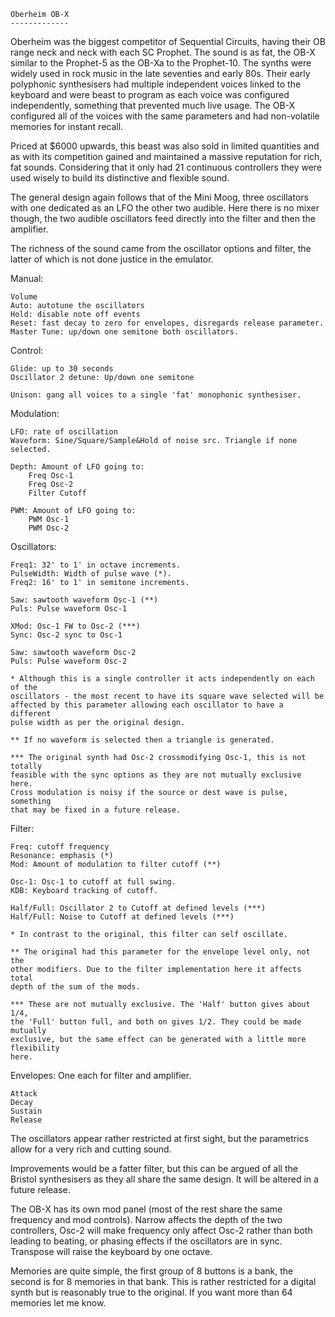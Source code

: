     Oberheim OB-X
    -------------

Oberheim was the biggest competitor of Sequential Circuits, having their OB
range neck and neck with each SC Prophet. The sound is as fat, the OB-X 
similar to the Prophet-5 as the OB-Xa to the Prophet-10. The synths were widely
used in rock music in the late seventies and early 80s. Their early polyphonic
synthesisers had multiple independent voices linked to the keyboard and were
beast to program as each voice was configured independently, something that
prevented much live usage. The OB-X configured all of the voices with the same
parameters and had non-volatile memories for instant recall.

Priced at $6000 upwards, this beast was also sold in limited quantities and
as with its competition gained and maintained a massive reputation for rich,
fat sounds. Considering that it only had 21 continuous controllers they were
used wisely to build its distinctive and flexible sound.

The general design again follows that of the Mini Moog, three oscillators with
one dedicated as an LFO the other two audible. Here there is no mixer though,
the two audible oscillators feed directly into the filter and then the amplifier.

The richness of the sound came from the oscillator options and filter, the 
latter of which is not done justice in the emulator.

Manual:

    Volume
    Auto: autotune the oscillators
    Hold: disable note off events
    Reset: fast decay to zero for envelopes, disregards release parameter.
    Master Tune: up/down one semitone both oscillators.

Control:

    Glide: up to 30 seconds
    Oscillator 2 detune: Up/down one semitone

    Unison: gang all voices to a single 'fat' monophonic synthesiser.

Modulation:

    LFO: rate of oscillation
    Waveform: Sine/Square/Sample&Hold of noise src. Triangle if none selected.

    Depth: Amount of LFO going to:
        Freq Osc-1
        Freq Osc-2
        Filter Cutoff

    PWM: Amount of LFO going to:
        PWM Osc-1
        PWM Osc-2

Oscillators:

    Freq1: 32' to 1' in octave increments.
    PulseWidth: Width of pulse wave (*).
    Freq2: 16' to 1' in semitone increments.

    Saw: sawtooth waveform Osc-1 (**)
    Puls: Pulse waveform Osc-1

    XMod: Osc-1 FW to Osc-2 (***)
    Sync: Osc-2 sync to Osc-1

    Saw: sawtooth waveform Osc-2
    Puls: Pulse waveform Osc-2

    * Although this is a single controller it acts independently on each of the
    oscillators - the most recent to have its square wave selected will be
    affected by this parameter allowing each oscillator to have a different
    pulse width as per the original design.

    ** If no waveform is selected then a triangle is generated.

    *** The original synth had Osc-2 crossmodifying Osc-1, this is not totally
    feasible with the sync options as they are not mutually exclusive here.
    Cross modulation is noisy if the source or dest wave is pulse, something
    that may be fixed in a future release.

Filter:

    Freq: cutoff frequency
    Resonance: emphasis (*)
    Mod: Amount of modulation to filter cutoff (**)

    Osc-1: Osc-1 to cutoff at full swing.
    KDB: Keyboard tracking of cutoff.

    Half/Full: Oscillator 2 to Cutoff at defined levels (***)
    Half/Full: Noise to Cutoff at defined levels (***)

    * In contrast to the original, this filter can self oscillate.

    ** The original had this parameter for the envelope level only, not the
    other modifiers. Due to the filter implementation here it affects total
    depth of the sum of the mods.

    *** These are not mutually exclusive. The 'Half' button gives about 1/4,
    the 'Full' button full, and both on gives 1/2. They could be made mutually
    exclusive, but the same effect can be generated with a little more flexibility
    here.

Envelopes: One each for filter and amplifier.

    Attack
    Decay
    Sustain
    Release

The oscillators appear rather restricted at first sight, but the parametrics
allow for a very rich and cutting sound.

Improvements would be a fatter filter, but this can be argued of all the 
Bristol synthesisers as they all share the same design. It will be altered in
a future release.

The OB-X has its own mod panel (most of the rest share the same frequency and
mod controls). Narrow affects the depth of the two controllers, Osc-2 will 
make frequency only affect Osc-2 rather than both leading to beating, or phasing
effects if the oscillators are in sync. Transpose will raise the keyboard by
one octave.

Memories are quite simple, the first group of 8 buttons is a bank, the second
is for 8 memories in that bank. This is rather restricted for a digital synth
but is reasonably true to the original. If you want more than 64 memories let
me know.
